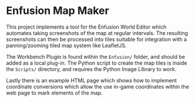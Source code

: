 # Enfusion Map Maker

This project implements a tool for the Enfusion World Editor which automates taking screenshots of the map at regular intervals. The resulting screenshots can then be processed into tiles suitable for integration with a panning/zooming tiled map system like LeafletJS.

The Workbench Plugin is found within the `Enfusion/` folder, and should be added as a local plug-in. The Python script to create the map tiles is inside the `Scripts/` directory, and requires the Python Image Library to work.

Lastly there is an example HTML page which shows how to implement coordinate conversions which allow the use in-game coordinates within the web page to mark elements of the map.
